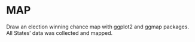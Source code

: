 # MAP
Draw an election winning chance map with ggplot2 and ggmap packages. All States’ data was collected and mapped.
